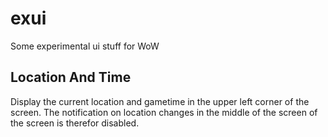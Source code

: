 # exui
Some experimental ui stuff for WoW

## Location And Time
Display the current location and gametime in the upper left corner of the screen. The notification on location changes in the middle of the screen of the screen is therefor disabled.
